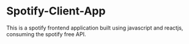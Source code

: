 # Spotify-Client-App
This is a spotify frontend application built using javascript and reactjs, consuming the spotify free API.



